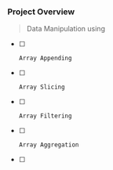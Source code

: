 ### Project Overview

 > Data Manipulation using 

- [ ]     Array Appending
- [ ]     Array Slicing
- [ ]     Array Filtering
- [ ]     Array Aggregation
- [ ] 


